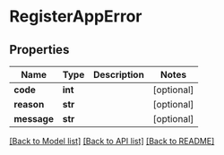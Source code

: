 # RegisterAppError

## Properties
Name | Type | Description | Notes
------------ | ------------- | ------------- | -------------
**code** | **int** |  | [optional] 
**reason** | **str** |  | [optional] 
**message** | **str** |  | [optional] 

[[Back to Model list]](../README.md#documentation-for-models) [[Back to API list]](../README.md#documentation-for-api-endpoints) [[Back to README]](../README.md)


